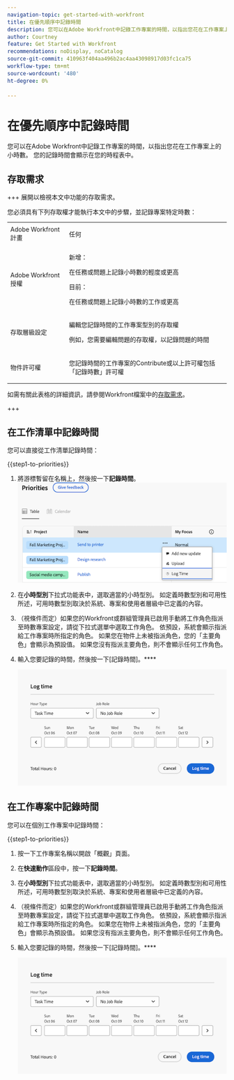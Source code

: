 ```yaml
---
navigation-topic: get-started-with-workfront
title: 在優先順序中記錄時間
description: 您可以在Adobe Workfront中記錄工作專案的時間，以指出您花在工作專案上的小時數。 您的記錄時間會顯示在您的時程表中。
author: Courtney
feature: Get Started with Workfront
recommendations: noDisplay, noCatalog
source-git-commit: 410963f404aa496b2ac4aa43098917d03fc1ca75
workflow-type: tm+mt
source-wordcount: '480'
ht-degree: 0%

---
```



# 在優先順序中記錄時間

您可以在Adobe Workfront中記錄工作專案的時間，以指出您花在工作專案上的小時數。 您的記錄時間會顯示在您的時程表中。

## 存取需求

+++ 展開以檢視本文中功能的存取需求。

您必須具有下列存取權才能執行本文中的步驟，並記錄專案特定時數：

<table style="table-layout:auto"> 
 <col> 
 <col> 
 <tbody> 
  <tr> 
   <td role="rowheader">Adobe Workfront計畫</td> 
   <td> <p>任何</p> </td> 
  </tr> 
  <tr> 
   <td role="rowheader">Adobe Workfront授權</td> 
   <td> <p>新增： </p>
   <p>在任務或問題上記錄小時數的輕度或更高</p>
   <p>目前： 
   <p>在任務或問題上記錄小時數的工作或更高</p> </td> 
  </tr> 
  <tr> 
   <td role="rowheader">存取層級設定</td> 
   <td> <p>編輯您記錄時間的工作專案型別的存取權 </p> <p>例如，您需要編輯問題的存取權，以記錄問題的時間</p> </td> 
  </tr> 
  <tr> 
   <td role="rowheader">物件許可權</td> 
   <td> <p>您記錄時間的工作專案的Contribute或以上許可權包括「記錄時數」許可權</p> </td> 
  </tr> 
 </tbody> 
</table>

如需有關此表格的詳細資訊，請參閱Workfront檔案中的[存取需求](/help/quicksilver/administration-and-setup/add-users/access-levels-and-object-permissions/access-level-requirements-in-documentation.md)。

+++

## 在工作清單中記錄時間

您可以直接從工作清單記錄時間：

{{step1-to-priorities}}

1. 將游標暫留在名稱上，然後按一下&#x200B;**記錄時間**。
   ![](assets/log-time.png)
1. 在&#x200B;**小時型別**&#x200B;下拉式功能表中，選取適當的小時型別。 如定義時數型別和可用性所述，可用時數型別取決於系統、專案和使用者層級中已定義的內容。

1. （視條件而定）如果您的Workfront或群組管理員已啟用手動將工作角色指派至時數專案設定，請從下拉式選單中選取工作角色。 依預設，系統會顯示指派給工作專案時所指定的角色。 如果您在物件上未被指派角色，您的「主要角色」會顯示為預設值。 如果您沒有指派主要角色，則不會顯示任何工作角色。

1. 輸入您要記錄的時間，然後按一下[記錄時間]。****

   ![](assets/log-time-dialog.png)

## 在工作專案中記錄時間

您可以在個別工作專案中記錄時間：

{{step1-to-priorities}}

1. 按一下工作專案名稱以開啟「概觀」頁面。
1. 在&#x200B;**快速動作**&#x200B;區段中，按一下&#x200B;**記錄時間**。
1. 在&#x200B;**小時型別**&#x200B;下拉式功能表中，選取適當的小時型別。 如定義時數型別和可用性所述，可用時數型別取決於系統、專案和使用者層級中已定義的內容。
1. （視條件而定）如果您的Workfront或群組管理員已啟用手動將工作角色指派至時數專案設定，請從下拉式選單中選取工作角色。 依預設，系統會顯示指派給工作專案時所指定的角色。 如果您在物件上未被指派角色，您的「主要角色」會顯示為預設值。 如果您沒有指派主要角色，則不會顯示任何工作角色。

1. 輸入您要記錄的時間，然後按一下[記錄時間]。****

   ![](assets/log-time-dialog.png)

